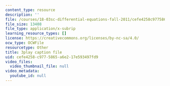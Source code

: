 ```yaml
---
content_type: resource
description: ''
file: /courses/18-03sc-differential-equations-fall-2011/cefe4258c9775865a6e217e593497fd9_pUFSXhoazY8.vtt
file_size: 13408
file_type: application/x-subrip
learning_resource_types: []
license: https://creativecommons.org/licenses/by-nc-sa/4.0/
ocw_type: OCWFile
resourcetype: Other
title: 3play caption file
uid: cefe4258-c977-5865-a6e2-17e593497fd9
video_files:
  video_thumbnail_file: null
video_metadata:
  youtube_id: null
---
```

